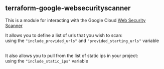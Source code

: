 ##  terraform-google-websecurityscanner

This is a module for interacting with the Google Cloud [Web Security Scanner](https://cloud.google.com/security-command-center/docs/concepts-web-security-scanner-overview)

It allows you to define a list of urls that you wish to scan:<br>
    using the `"include_provided_urls"` and `"provided_starting_urls"` variable<br><br>

It also allows you to pull from the list of static ips in your project:<br>
    using the `"include_static_ips"` variable<br>